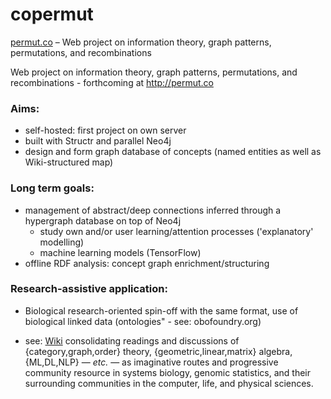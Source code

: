 # copermut

[permut.co](http://permut.co) – Web project on information theory, graph patterns, permutations, and recombinations

Web project on information theory, graph patterns, permutations, and recombinations - forthcoming at http://permut.co

### Aims:
- self-hosted: first project on own server
- built with Structr and parallel Neo4j
- design and form graph database of concepts (named entities as well as Wiki-structured map)

### Long term goals:
- management of abstract/deep connections inferred through a hypergraph database on top of Neo4j
  - study own and/or user learning/attention processes ('explanatory' modelling)
  - machine learning models (TensorFlow)
- offline RDF analysis: concept graph enrichment/structuring

### Research-assistive application:
- Biological research-oriented spin-off with the same format, use of biological linked data (ontologies" - see: obofoundry.org)

- see: [Wiki](https://github.com/lmmx/copermut/wiki) consolidating readings and discussions of {category,graph,order} theory, {geometric,linear,matrix} algebra, {ML,DL,NLP} — _etc._ — as imaginative routes and progressive community resource in systems biology, genomic statistics, and their surrounding communities in the computer, life, and physical sciences.
